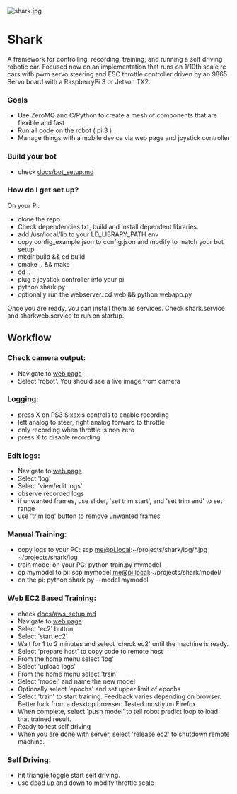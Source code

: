 ![shark.jpg](https://github.com/tawnkramer/shark/blob/master/web/img/shark.jpg)

# Shark #

A framework for controlling, recording, training, and running a self driving robotic car. Focused now on an implementation that runs on 1/10th scale rc cars with pwm servo steering and ESC throttle controller driven by an 9865 Servo board with a RaspberryPi 3 or Jetson TX2.

### Goals ###

* Use ZeroMQ and C/Python to create a mesh of components that are flexible and fast 
* Run all code on the robot ( pi 3 )
* Manage things with a mobile device via web page and joystick controller

### Build your bot ###
* check [docs/bot_setup.md](https://github.com/tawnkramer/shark/blob/master/docs/bot_setup.md)

### How do I get set up? ###

On your Pi:

* clone the repo
* Check dependencies.txt, build and install dependent libraries.
* add /usr/local/lib to your LD_LIBRARY_PATH env
* copy config_example.json to config.json and modify to match your bot setup
* mkdir build && cd build
* cmake .. && make
* cd ..
* plug a joystick controller into your pi
* python shark.py
* optionally run the webserver. cd web && python webapp.py

Once you are ready, you can install them as services. 
Check shark.service and sharkweb.service to run on startup.

## Workflow ##

### Check camera output: ###
* Navigate to [web page](http://raspberrypi.local:8080)
* Select 'robot'. You should see a live image from camera

### Logging: ###
* press X on PS3 Sixaxis controls to enable recording
* left analog to steer, right analog forward to throttle
* only recording when throttle is non zero
* press X to disable recording

### Edit logs: ###
* Navigate to [web page](http://raspberrypi.local:8080)
* Select 'log'
* Select 'view/edit logs'
* observe recorded logs
* if unwanted frames, use slider, 'set trim start', and 'set trim end' to set range
* use 'trim log' button to remove unwanted frames

### Manual Training: ###
* copy logs to your PC: scp me@pi.local:~/projects/shark/log/*.jpg ~/projects/shark/log
* train model on your PC: python train.py mymodel
* cp mymodel to pi: scp mymodel me@pi.local:~/projects/shark/model/
* on the pi: python shark.py --model mymodel

### Web EC2 Based Training: ###
* check [docs/aws_setup.md](https://github.com/tawnkramer/shark/blob/master/docs/aws_setup.md)
* Navigate to [web page](http://raspberrypi.local:8080)
* Select 'ec2' button
* Select 'start ec2'
* Wait for 1 to 2 minutes and select 'check ec2' until the machine is ready.
* Select 'prepare host' to copy code to remote host
* From the home menu select 'log'
* Select 'upload logs'
* From the home menu select 'train'
* Select 'model' and name the new model
* Optionally select 'epochs' and set upper limit of epochs
* Select 'train' to start training. Feedback varies depending on browser. Better luck from a desktop browser. Tested mostly on Firefox.
* When complete, select 'push model' to tell robot predict loop to load that trained result.
* Ready to test self driving
* When you are done with server, select 'release ec2' to shutdown remote machine.

### Self Driving: ###
* hit triangle toggle start self driving.
* use dpad up and down to modify throttle scale

